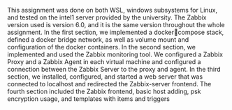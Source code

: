 This assignment was done on both WSL, windows subsystems for Linux, and tested on the 
intel1 server provided by the university. The Zabbix version used is version 6.0, and it is the 
same version throughout the whole assignment. In the first section, we implemented a dockercompose stack, defined a docker bridge network, as well as volume mount and configuration 
of the docker containers. In the second section, we implemented and used the Zabbix 
monitoring tool. We configured a Zabbix Proxy and a Zabbix Agent in each virtual machine
and configured a connection between the Zabbix Server to the proxy and agent. In the third 
section, we installed, configured, and started a web server that was connected to localhost and 
redirected the Zabbix-server frontend. The fourth section included the Zabbix frontend, basic 
host adding, psk encryption usage, and templates with items and triggers
